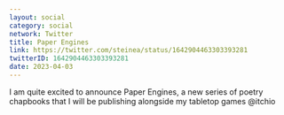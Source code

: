 ```yaml
---
layout: social
category: social
network: Twitter
title: Paper Engines
link: https://twitter.com/steinea/status/1642904463303393281
twitterID: 1642904463303393281
date: 2023-04-03
---
```


I am quite excited to announce Paper Engines, a new series of poetry chapbooks that I will be publishing alongside my tabletop games @itchio
